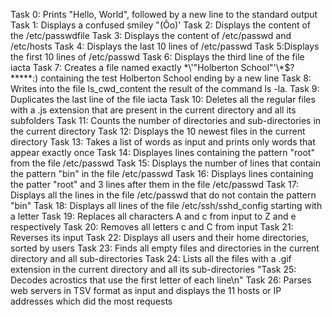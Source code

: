 Task 0: Prints "Hello, World", followed by a new line to the standard output
Task 1: Displays a confused smiley "(Ôo)'
Task 2: Displays the content of the /etc/passwdfile
Task 3: Displays the content of /etc/passwd and /etc/hosts
Task 4: Displays the last 10 lines of /etc/passwd
Task 5:Displays the first 10 lines of /etc/passwd
Task 6: Displays the third line of the file iacta
Task 7: Creates a file named exactly \*\\'"Holberton School"\'\\*$\?\*\*\*\*\*:) containing the test Holberton School ending by a new line
Task 8: Writes into the file ls_cwd_content the result of the command ls -la.
Task 9: Duplicates the last line of the file iacta
Task 10: Deletes all the regular files with a .js extension that are present in the current directory and all its subfolders
Task 11: Counts the number of directories and sub-directories in the current directory
Task 12: Displays the 10 newest files in the current directory
Task 13: Takes a list of words as input and prints only words that appear exactly once
Task 14: Displayes lines containing the pattern "root" from the file /etc/passwd
Task 15: Displays the number of lines that contain the pattern "bin" in the file /etc/passwd
Task 16: Displays lines containing the patter "root" and 3 lines after them in the file /etc/passwd
Task 17: Displays all the lines in the file /etc/passwd that do not contain the pattern "bin"
Task 18: Displays all lines of the file /etc/ssh/sshd_config starting with a letter
Task 19: Replaces all characters A and c from input to Z and e respectively
Task 20: Removes all letters c and C from input
Task 21: Reverses its input
Task 22: Displays all users and their home directories, sorted by users
Task 23: Finds all empty files and directories in the current directory and all sub-directories
Task 24: Lists all the files with a .gif extension in the current directory and all its sub-directories
"Task 25: Decodes acrostics that use the first letter of each line\n"
Task 26: Parses web servers in TSV format as input and displays the 11 hosts or IP addresses which did the most requests
